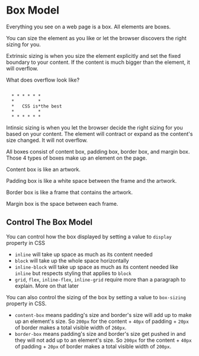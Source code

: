# Box Model

Everything you see on a web page is a box. All elements are boxes.

You can size the element as you like or let the browser discovers the right sizing for you.

Extrinsic sizing is when you size the element explicitly and set the fixed boundary to your
content. If the content is much bigger than the element, it will overflow.

What does overflow look like?

```

  * * * * * *
  *         *
  *   CSS is*the best
  *         *
  * * * * * *

```

Intinsic sizing is when you let the browser decide the right sizing for you based on your
content. The element will contract or expand as the content's size changed. It will not
overflow.

All boxes consist of content box, padding box, border box, and margin box. Those 4 types of boxes make up
an element on the page.

Content box is like an artwork.

Padding box is like a white space between the frame and the artwork.

Border box is like a frame that contains the artwork.

Margin box is the space between each frame.

## Control The Box Model

You can control how the box displayed by setting a value to `display` property in CSS
* `inline` will take up space as much as its content needed
* `block` will take up the whole space horizontally
* `inline-block` will take up space as much as its content needed like `inline` but respects styling that applies to `block`
* `grid`, `flex`, `inline-flex`, `inline-grid` require more than a paragraph to explain. More on that later

You can also control the sizing of the box by setting a value to `box-sizing` property in CSS.
* `content-box` means padding's size and border's size will add up to make up an element's size. So `200px` for the content + `40px` of padding + `20px` of border makes a total visible width of `260px`.
* `border-box` means padding's size and border's size get pushed in and they will not add up to an element's size. So `200px` for the content + `40px` of padding + `20px` of border makes a total visible width of `200px`.